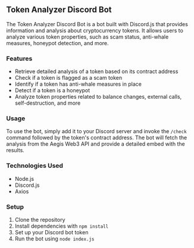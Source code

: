 ## Token Analyzer Discord Bot

The Token Analyzer Discord Bot is a bot built with Discord.js that provides information and analysis about cryptocurrency tokens. It allows users to analyze various token properties, such as scam status, anti-whale measures, honeypot detection, and more.

### Features
- Retrieve detailed analysis of a token based on its contract address
- Check if a token is flagged as a scam token
- Identify if a token has anti-whale measures in place
- Detect if a token is a honeypot
- Analyze token properties related to balance changes, external calls, self-destruction, and more

### Usage
To use the bot, simply add it to your Discord server and invoke the `/check` command followed by the token's contract address. The bot will fetch the analysis from the Aegis Web3 API and provide a detailed embed with the results.

### Technologies Used
- Node.js
- Discord.js
- Axios

### Setup
1. Clone the repository
2. Install dependencies with `npm install`
3. Set up your Discord bot token 
4. Run the bot using `node index.js`

